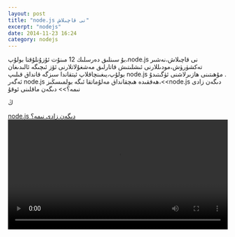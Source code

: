 ```yaml
---
layout: post
title: "node.js نى قاچىلاش"
excerpt: "nodejs"
date: 2014-11-23 16:24
category: nodejs
---
```

<style>
video{
width:100%;
height:auto;
}
</style>
بۇ سىنلىق دەرسلىك 12 مىنۇت ئۇزۇنلۇقتا بولۇپ،node.js نى قاچىلاش،نەشىر تەكشۈرۈش،مودىللارنى ئىشلىتىش قاتارلىق مەشغۇلاتلارنى ئۆز ئىچىگە ئالىدىغان بولۇپ،يىغىنچاقلاپ ئيتقاندا سىزگە قانداق قىلىپ node.js مۇھىتىنى ھازىرلاشنى ئۈگىتىدۇ
.
<br>
ئەگەر node.js ھەققىدە ھىچقانداق مەلۇماتقا ئىگە بولمىسڭىز،<<node.js دىگەن زادى نىمە؟>> دىگەن ماقلىنى ئوقۇ

ڭ

<a href="http://tormahiri.github.io/blog/javascript/2014/11/23/nodejs-hakkida-tormahiri.html">node.js دىگەن زادى نىمە؟
<video   controls>
  <source  src="http://bilig.cc/course/27/lesson/200/media" type="video/mp4">
 

</video>

